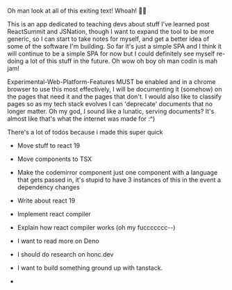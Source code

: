 Oh man look at all of this exiting text! Whoah! 🚀🦆


This is an app dedicated to teaching devs about stuff I've learned post ReactSummit and JSNation,
though I want to expand the tool to be more generic, so I can start to take notes for myself, and get a better idea of some of the software I'm building.
So far it's just a simple SPA and I think it will continue to be a simple SPA for now but I could definitely see myself re-doing a lot of this stuff in the future.
Oh wow oh boy oh man codin is mah jam!


Experimental-Web-Platform-Features MUST be enabled and in a chrome browser to use this most effectively,
I will be documenting it (somehow) on the pages that need it and the pages that don't.
I would also like to classify pages so as my tech stack evolves I can 'deprecate' documents that no longer matter.
Oh my god, I sound like a lunatic, serving documents? It's almost like that's what the internet was made for :^)

There's a lot of todos because i made this super quick
- Move stuff to react 19
- Move components to TSX
- Make the codemirror component just one component with a language that gets passed in, it's stupid to have 3 instances of this in the event a dependency changes
- Write about react 19
- Implement react compiler
- Explain how react compiler works (oh my fuccccccc--)

- I want to read more on Deno
- I should do research on honc.dev
- I want to build something ground up with tanstack.
- 
